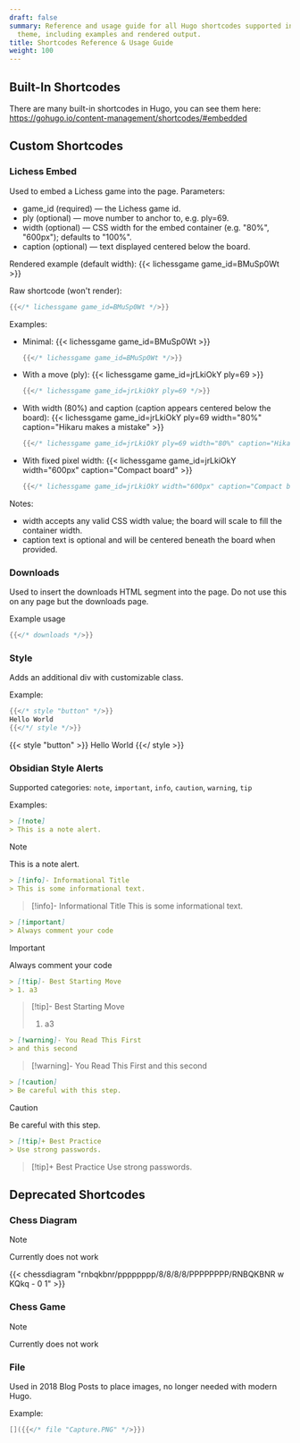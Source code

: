 ```yaml
---
draft: false
summary: Reference and usage guide for all Hugo shortcodes supported in the LCZero
  theme, including examples and rendered output.
title: Shortcodes Reference & Usage Guide
weight: 100
---
```


## Built-In Shortcodes

There are many built-in shortcodes in Hugo, you can see them here: https://gohugo.io/content-management/shortcodes/#embedded

## Custom Shortcodes

### Lichess Embed

Used to embed a Lichess game into the page. Parameters:
- game_id (required) — the Lichess game id.
- ply (optional) — move number to anchor to, e.g. ply=69.
- width (optional) — CSS width for the embed container (e.g. "80%", "600px"); defaults to "100%".
- caption (optional) — text displayed centered below the board.

Rendered example (default width):
{{< lichessgame game_id=BMuSp0Wt >}}

Raw shortcode (won't render):
```go
{{</* lichessgame game_id=BMuSp0Wt */>}}
```

Examples:
- Minimal:
  {{< lichessgame game_id=BMuSp0Wt >}}
  ```go
  {{</* lichessgame game_id=BMuSp0Wt */>}}
  ```

- With a move (ply):
  {{< lichessgame game_id=jrLkiOkY ply=69 >}}
  ```go
  {{</* lichessgame game_id=jrLkiOkY ply=69 */>}}
  ```

- With width (80%) and caption (caption appears centered below the board):
  {{< lichessgame game_id=jrLkiOkY ply=69 width="80%" caption="Hikaru makes a mistake" >}}
  ```go
  {{</* lichessgame game_id=jrLkiOkY ply=69 width="80%" caption="Hikaru makes a mistake" */>}}
  ```

- With fixed pixel width:
  {{< lichessgame game_id=jrLkiOkY width="600px" caption="Compact board" >}}
  ```go
  {{</* lichessgame game_id=jrLkiOkY width="600px" caption="Compact board" */>}}
  ```

Notes:
- width accepts any valid CSS width value; the board will scale to fill the container width.
- caption text is optional and will be centered beneath the board when provided.

### Downloads

Used to insert the downloads HTML segment into the page. Do not use this on any page but the downloads page.

Example usage

```go
{{</* downloads */>}}
```

### Style

Adds an additional div with customizable class.

Example:
```go
{{</* style "button" */>}}
Hello World
{{</*/ style */>}}
```

{{< style "button" >}}
Hello World
{{</ style >}}

### Obsidian Style Alerts

Supported categories: `note`, `important`, `info`, `caution`, `warning`, `tip`

Examples:

```md
> [!note]
> This is a note alert.
```
> [!note]
> This is a note alert.

```md
> [!info]- Informational Title
> This is some informational text.
```
> [!info]- Informational Title
> This is some informational text.

```md
> [!important]
> Always comment your code
```

> [!important]
> Always comment your code

```md
> [!tip]- Best Starting Move
> 1. a3
```

> [!tip]- Best Starting Move
> 1. a3


```md
> [!warning]- You Read This First
> and this second
```

> [!warning]- You Read This First
> and this second

```md
> [!caution]
> Be careful with this step.
```

> [!caution]
> Be careful with this step.


```md
> [!tip]+ Best Practice
> Use strong passwords.
```

> [!tip]+ Best Practice
> Use strong passwords.

## Deprecated Shortcodes

### Chess Diagram

> [!NOTE]
> Currently does not work

{{< chessdiagram "rnbqkbnr/pppppppp/8/8/8/8/PPPPPPPP/RNBQKBNR w KQkq - 0 1" >}}

### Chess Game

> [!NOTE]
> Currently does not work

### File

Used in 2018 Blog Posts to place images, no longer needed with modern Hugo.

Example:
```go
[]({{</* file "Capture.PNG" */>}})
```
